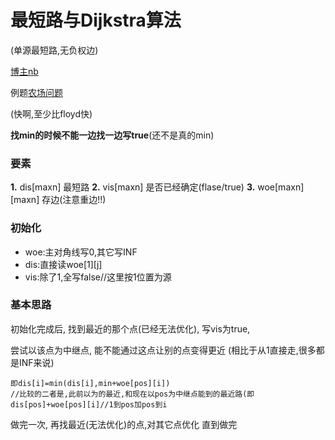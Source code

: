# 最短路与Dijkstra算法
(单源最短路,无负权边)

[博主nb](https://www.cnblogs.com/godfray/p/4077146.html)

例题[农场问题]()

(快啊,至少比floyd快)

**找min的时候不能一边找一边写true**(还不是真的min)

### 要素
**1.** dis[maxn] 最短路
**2.** vis[maxn] 是否已经确定(flase/true)
**3.** woe[maxn][maxn] 存边(注意重边!!)


### 初始化
* woe:主对角线写0,其它写INF
* dis:直接读woe[1][j]
* vis:除了1,全写false//这里按1位置为源

### 基本思路
初始化完成后,
找到最近的那个点(已经无法优化),
写vis为true,

尝试以该点为中继点,
能不能通过这点让别的点变得更近
(相比于从1直接走,很多都是INF来说)
```
即dis[i]=min(dis[i],min+woe[pos][i])
//比较的二者是,此前以为的最近,和现在以pos为中继点能到的最近路(即dis[pos]+woe[pos][i]//1到pos加pos到i
```
做完一次,
再找最近(无法优化)的点,对其它点优化
直到做完
